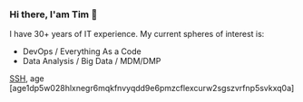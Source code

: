 ### Hi there, I'am Tim 👋

<!--
**timaliev/timaliev** is a ✨ _special_ ✨ repository because its `README.md` (this file) appears on your GitHub profile.

Here are some ideas to get you started:

- 🔭 I’m currently working on ...
- 🌱 I’m currently learning ...
- 👯 I’m looking to collaborate on ...
- 🤔 I’m looking for help with ...
- 💬 Ask me about ...
- 📫 How to reach me: ...
- 😄 Pronouns: ...
- ⚡ Fun fact: ...
-->
I have 30+ years of IT experience.
My current spheres of interest is:
* DevOps / Everything As a Code
* Data Analysis / Big Data / MDM/DMP

[SSH](https://github.com/timaliev.keys), age [age1dp5w028hlxnegr6mqkfnvyqdd9e6pmzcflexcurw2sgszvrfnp5svkxq0a]
